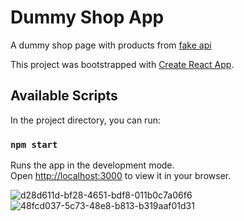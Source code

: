 # Dummy Shop App
A dummy shop page with products from [fake api](https://fakestoreapi.com/docs)

This project was bootstrapped with [Create React App](https://github.com/facebook/create-react-app).

## Available Scripts

In the project directory, you can run:

### `npm start`

Runs the app in the development mode.\
Open [http://localhost:3000](http://localhost:3000) to view it in your browser.

![d28d611d-bf28-4651-bdf8-011b0c7a06f6](https://user-images.githubusercontent.com/57493613/162137218-f4962ae8-2e58-4d62-88e5-5fe8ff86efd6.png)
![48fcd037-5c73-48e8-b813-b319aaf01d31](https://user-images.githubusercontent.com/57493613/162137227-894eb632-816a-4673-9379-677672f4661f.png)
